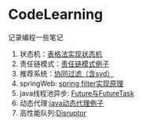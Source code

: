 # CodeLearning
记录编程一些笔记

1. 状态机：[表格法实现状态机](https://github.com/AstarLight/FSM-framework)
2. 责任链模式：[责任链模式例子](https://github.com/simple-android-framework-exchange/android_design_patterns_analysis/tree/master/chain-of-responsibility/AigeStudio)
3. 推荐系统：[协同过滤（含svd）](http://www.jianshu.com/p/861b66164b53)
4. springWeb: [spring filter实现原理](http://blog.csdn.net/u012410733/article/details/51746178)
5. java线程池异步: [Future与FutureTask](http://www.cnblogs.com/dolphin0520/p/3949310.html)
6. 动态代理:[java动态代理例子](http://www.cnblogs.com/hapjin/p/4727903.html)
7. 高性能队列:[Disruptor](https://tech.meituan.com/disruptor.html)
